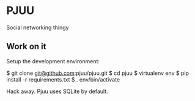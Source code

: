 PJUU
====

Social networking thingy


Work on it
----------

Setup the development environment:

 $ git clone git@github.com:pjuu/pjuu.git
 $ cd pjuu
 $ virtualenv env
 $ pip install -r requirements.txt
 $ . env/bin/activate

Hack away. Pjuu uses SQLite by default.
